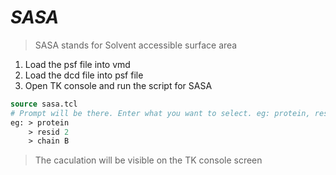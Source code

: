 # *SASA*

> SASA stands for Solvent accessible surface area

1. Load the psf file into vmd
2. Load the dcd file into psf file
3. Open TK console and run the script for SASA

```tcl
source sasa.tcl
# Prompt will be there. Enter what you want to select. eg: protein, resid #resid_number, chain #chain_number
eg: > protein
    > resid 2
    > chain B
```
> The caculation will be visible on the TK console screen
